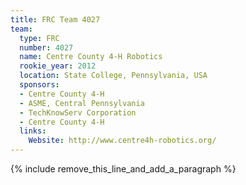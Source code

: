 ```yaml
---
title: FRC Team 4027
team:
  type: FRC
  number: 4027
  name: Centre County 4-H Robotics
  rookie_year: 2012
  location: State College, Pennsylvania, USA
  sponsors:
  - Centre County 4-H
  - ASME, Central Pennsylvania
  - TechKnowServ Corporation
  - Centre County 4-H
  links:
    Website: http://www.centre4h-robotics.org/
---
```


{% include remove_this_line_and_add_a_paragraph %}